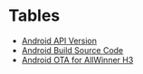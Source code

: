 
# Tables

- [Android API Version](android_api_version.md)
- [Android Build Source Code](android_build.md)
- [Android OTA for AllWinner H3](android_ota_for_h3.md)

